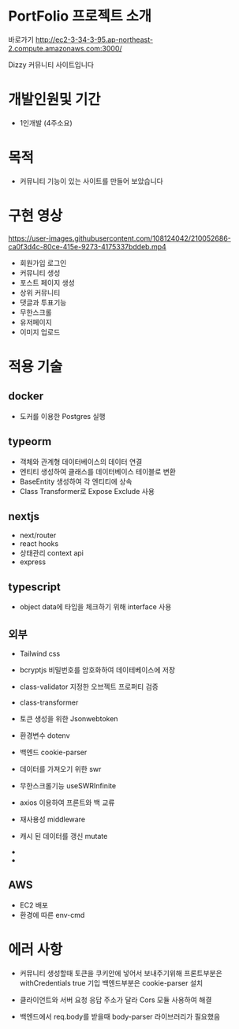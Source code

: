 #   PortFolio 프로젝트 소개

바로가기 http://ec2-3-34-3-95.ap-northeast-2.compute.amazonaws.com:3000/

Dizzy 커뮤니티 사이트입니다

# 개발인원및 기간
- 1인개발 (4주소요)

# 목적
- 커뮤니티 기능이 있는 사이트를 만들어 보았습니다

# 구현 영상

https://user-images.githubusercontent.com/108124042/210052686-ca0f3d4c-80ce-415e-9273-4175337bddeb.mp4


- 회원가입 로그인
- 커뮤니티 생성
- 포스트 페이지 생성
- 상위 커뮤니티
- 댓글과 투표기능
- 무한스크롤
- 유저페이지
- 이미지 업로드

# 적용 기술
## docker
- 도커를 이용한 Postgres 실행

## typeorm
- 객체와 관계형 데이터베이스의 데이터 연결
- 엔티티 생성하여 클래스를 데이터베이스 테이블로 변환
- BaseEntity 생성하여 각 엔티티에 상속
- Class Transformer로 Expose Exclude 사용

## nextjs
- next/router
- react hooks
- 상태관리 context api
- express

## typescript
- object data에 타입을 체크하기 위해 interface 사용

## 외부
- Tailwind css
- bcryptjs 비밀번호를 암호화하여 데이테베이스에 저장
- class-validator 지정한 오브젝트 프로퍼티 검증
- class-transformer 

- 토큰 생성을 위한 Jsonwebtoken
- 환경변수 dotenv
- 백엔드 cookie-parser
- 데이터를 가져오기 위한 swr
- 무한스크롤기능 useSWRInfinite
- axios 이용하여 프론트와 백 교류
- 재사용성 middleware
- 캐시 된 데이터를 갱신 mutate
- 
- 

## AWS
- EC2 배포
- 환경에 따른 env-cmd


# 에러 사항

- 커뮤니티 생성할때 토큰을 쿠키안에 넣어서 보내주기위해
프론트부분은 withCredentials true 기입
백엔드부분은 cookie-parser 설치

- 클라이언트와 서버 요청 응답 주소가 달라 Cors 모듈 사용하여 해결

- 백엔드에서 req.body를 받을때 body-parser 라이브러리가 필요했음


